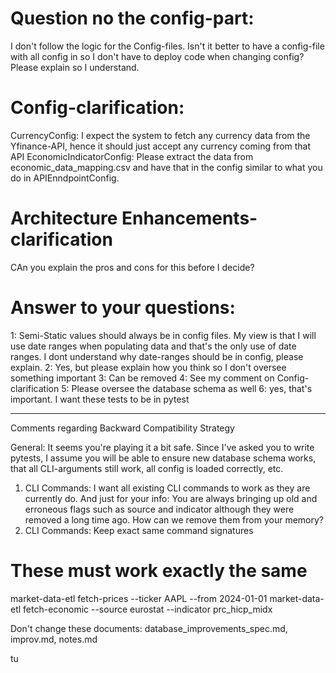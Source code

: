 # Question no the config-part: 
I don't follow the logic for the Config-files. Isn't it better to have a config-file with all config in so I don't have to deploy code when changing config? Please explain so I understand. 

# Config-clarification:
CurrencyConfig: I expect the system to fetch any currency data from the Yfinance-API, hence it should just accept any currency coming from that API
EconomicIndicatorConfig: Please extract the data from economic_data_mapping.csv and have that in the config similar to what you do in APIEnndpointConfig.

# Architecture Enhancements-clarification
CAn you explain the pros and cons for this before I decide?

# Answer to your questions:
1: Semi-Static values should always be in config files. My view is that I will use date ranges when populating data and that's the only use of date ranges. I dont understand why date-ranges should be in config, please explain. 
2: Yes, but please explain how you think so I don't oversee something important
3: Can be removed
4: See my comment on Config-clarification
5: Please oversee the database schema as well
6: yes, that's important. I want these tests to be in pytest

------------------

Comments regarding Backward Compatibility Strategy

General: It seems you're playing it a bit safe. Since I've asked you to write pytests, I assume you will be able to ensure new database schema works, that all CLI-arguments still work, all config is loaded correctly, etc. 

1. CLI Commands: I want all existing CLI commands to work as they are currently do. And just for your info: You are always bringing up old and erroneous flags such as source and indicator although they were removed a long time ago. How can we remove them from your memory?
1. CLI Commands: Keep exact same command signatures 
  # These must work exactly the same
  market-data-etl fetch-prices --ticker AAPL --from 2024-01-01
  market-data-etl fetch-economic --source eurostat --indicator prc_hicp_midx

Don't change these documents: database_improvements_spec.md, improv.md, notes.md

tu
